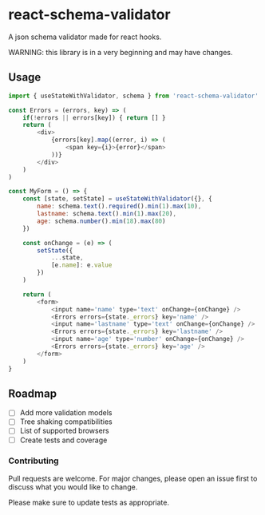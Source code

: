 # react-schema-validator

A json schema validator made for react hooks.

WARNING: this library is in a very beginning and may have changes.

## Usage

```js
import { useStateWithValidator, schema } from 'react-schema-validator'

const Errors = (errors, key) => (
    if(!errors || errors[key]) { return [] }
    return (
        <div>
            {errors[key].map((error, i) => (
                <span key={i}>{error}</span>
            ))}
        </div>
    )
)

const MyForm = () => {
    const [state, setState] = useStateWithValidator({}, {
        name: schema.text().required().min(1).max(10),
        lastname: schema.text().min(1).max(20),
        age: schema.number().min(18).max(80)
    })

    const onChange = (e) => (
        setState({
            ...state,
            [e.name]: e.value
        })
    )

    return (
        <form>
            <input name='name' type='text' onChange={onChange} />
            <Errors errors={state._errors} key='name' />
            <input name='lastname' type='text' onChange={onChange} />
            <Errors errors={state._errors} key='lastname' />
            <input name='age' type='number' onChange={onChange} />
            <Errors errors={state._errors} key='age' />
        </form>
    )
}
```

## Roadmap

- [ ] Add more validation models
- [ ] Tree shaking compatibilities
- [ ] List of supported browsers
- [ ] Create tests and coverage

### Contributing

Pull requests are welcome. For major changes, please open an issue first to discuss what you would like to change.

Please make sure to update tests as appropriate.